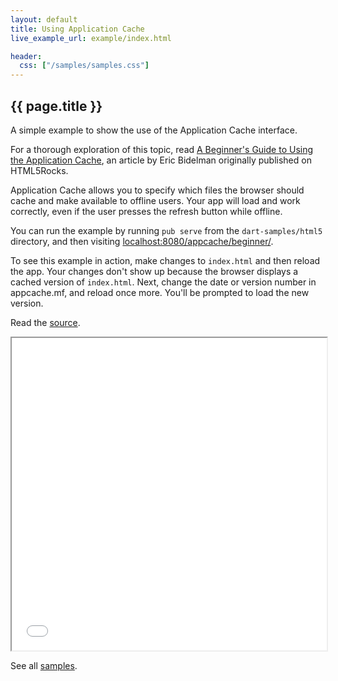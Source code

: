 ```yaml
---
layout: default
title: Using Application Cache
live_example_url: example/index.html

header:
  css: ["/samples/samples.css"]
---
```


## {{ page.title }}

A simple example to show the use of the Application Cache interface.

For a thorough exploration of this topic, read
[A Beginner's Guide to Using the Application
Cache](http://www.html5rocks.com/en/tutorials/appcache/beginner/),
an article by Eric Bidelman originally published on HTML5Rocks.

Application Cache allows you to specify which files the browser should cache
and make available to offline users. Your app will
load and work correctly, even if the user presses the refresh button while
offline.

You can run the example by running `pub serve` from the `dart-samples/html5`
directory, and then visiting 
[localhost:8080/appcache/beginner/](http://localhost:8080/appcache/beginner/).

To see this example in action, make changes to `index.html` and then reload
the app. Your changes don't show up because the browser displays a cached
version of `index.html`. Next, change the date or version number in
appcache.mf, and reload once more. You'll be prompted to load the new version.

Read the
[source](https://github.com/dart-lang/dart-samples/tree/master/html5/web/appcache/beginner).

<iframe class="running-app-frame"
        style="height:500px;width:100%;"
        src="{{page.live_example_url}}">
</iframe>

See all [samples](/samples/).
